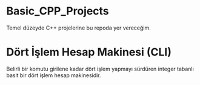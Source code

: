 # Basic_CPP_Projects

Temel düzeyde C++ projelerine bu repoda yer vereceğim.

# Dört İşlem Hesap Makinesi (CLI)

Belirli bir komutu girilene kadar dört işlem yapmayı sürdüren integer tabanlı basit bir dört işlem hesap makinesidir.
